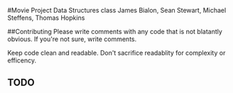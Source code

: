 #Movie Project
Data Structures class
James Bialon, Sean Stewart, Michael Steffens, Thomas Hopkins

##Contributing
Please write comments with any code that is not blatantly obvious. If you're not sure, write comments.

Keep code clean and readable. Don't sacrifice readablity for complexity or efficency.

## TODO
